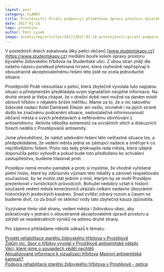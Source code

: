 ```yaml
---
layout: post
category: CLANKY
title: Prostějovští Piráti podporují přiměřenou úpravu prostoru bývalého židovského hřbitova a vyzývají k pokračování jednání
date: 2017-01-16
tags: prostejov
author: Petr Lysek
image: assets/img/articles/2017/2017-01-16-prostejovsti-pirati-podporuji-primerenou-upravu-prostoru-byvaleho-zidovskeho-hrbitova-a-vyzyvaji-k-pokracovani-jednani.jpg   #751x422 pixelu
---
```

V posledních dnech eskalovala díky petici občanů [www.studentskapv.cz](https://www.studentskapv.cz) mediální bouře kolem úpravy prostoru bývalého židovského hřbitova na Studentské ulici. Z obou stran znějí dle našeho názoru poněkud přehnaná tvrzení, která rozhodně nepřispívají k oboustranně akceptovatelnému řešení této jistě ne zcela jednoduché situace.

Prostějovští Piráti nesouhlasí s peticí, která zbytečně vyvolala tuto napjatou situaci a přinejmenším předkládala svým signatářům neúplné informace. Na druhé straně je třeba chápat, že v dnešní době není možné na daném místě obnovit hřbitov v nějakém širším měřítku. Máme za to, že o nic takového židovské nadaci Kolel Damesek Eliezer ani nešlo, nicméně i na jejich straně došlo ke značnému podcenění situace, nedostatečné informovanosti občanů města o svých představách a neférovému obviňování z antisemitismu. Aktivita několika extremistů na sociálních sítích a diskuzních fórech nedělá z Prostějovanů antisemity.

Jsme přesvědčeni, že nalézt adekvátní řešení této nešťastné situace lze, a předpokládáme, že vedení města jedná se zástupci nadace a směřuje k co nejcitlivějšímu řešení. Proto nás tedy překvapila rada města, která údajně doporučila petici vyhovět a pokud bude toto předloženo ke schválení zastupitelstvu, budeme hlasovat proti.

Prostějov nemá mnoho památek a proto si myslíme, že vhodně vyřešené pietní místo, které by zdůraznilo význam této lokality a zároveň respektovalo současnost, by se mohlo stát jedním z míst, kterým by se mohl Prostějov prezentovat v turistických průvodcích. Bohužel nedobrý vztah k historii současné vedení města koneckonců ukázalo celkem nedávno zbouráním historických jezdeckých kasáren. Snad zvítězí zdravý rozum a časem se budeme divit, co za bouři ve sklenici vody tato zbytečná kauza způsobila.

Vyzýváme tímto obě strany, vedení města i židovskou obec, aby pokračovaly v jednání o oboustranně akceptovatelné úpravě prostoru a zdrželi se neadekvátních výroků na adresu druhé strany.

Pro zájemce přikládáme několik odkazů k tématu:

[Projekt rehabilitace starého židovského hřbitova v Prostějově](http://prostejov.zidovskyhrbitov.cz)  
[Židům nic. Spor o hřbitov vyvolal v Prostějově antisemitské nálady](http://1url.cz/ytG0C)  
[Věci, které jsme o sousedech vědět nechtěli](http://1url.cz/ltG0Z)  
[Aktualizované informace k vizualizaci hřbitova](http://1url.cz/ptG0I)
[Masivní antisemitská kampaň?](http://1url.cz/JtGOW)  
[Podpora rehabilitace starého židovského hřbitova v Prostějově - petice](http://1url.cz/jtGXY)

